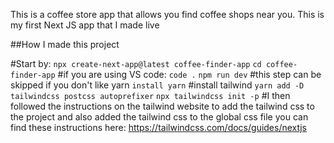 This is a coffee store app that allows you find coffee shops near you. This is my first Next JS app that I made live


##How I made this project

#Start by:
``npx create-next-app@latest coffee-finder-app``
``cd coffee-finder-app``
#if you are using VS code:
``code .``
``npm run dev``
#this step can be skipped if you don't like yarn
``install yarn``
#install tailwind
``yarn add -D tailwindcss postcss autoprefixer``
``npx tailwindcss init -p``
#I then followed the instructions on the tailwind website to add the tailwind css to the project and also added the tailwind css to the global css file you can find these instructions here: https://tailwindcss.com/docs/guides/nextjs


